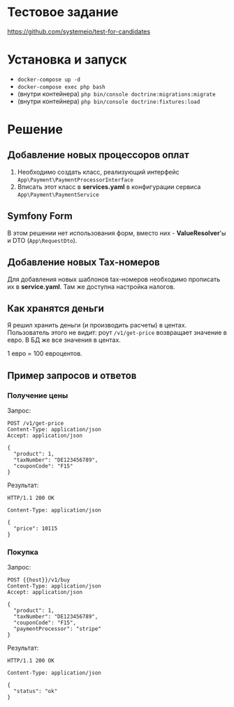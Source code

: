 # Тестовое задание
https://github.com/systemeio/test-for-candidates

# Установка и запуск
* `docker-compose up -d`
* `docker-compose exec php bash`
* (внутри контейнера) `php bin/console doctrine:migrations:migrate`
* (внутри контейнера) `php bin/console doctrine:fixtures:load`

# Решение
## Добавление новых процессоров оплат
1. Необходимо создать класс, реализующий интерфейс `App\Payment\PaymentProcessorInterface`
2. Вписать этот класс в **services.yaml** в конфигурации сервиса `App\Payment\PaymentService`

## Symfony Form
В этом решении нет использования форм, вместо них - **ValueResolver**'ы и DTO (`App\RequestDto`).

## Добавление новых Tax-номеров
Для добавления новых шаблонов tax-номеров необходимо прописать их в **service.yaml**. Там же доступна настройка налогов.

## Как хранятся деньги
Я решил хранить деньги (и производить расчеты) в центах. Пользователь этого не видит: роут `/v1/get-price` возвращает значение в евро. В БД же все значения в центах.

1 евро = 100 евроцентов.

## Пример запросов и ответов
### Получение цены
Запрос:
```text
POST /v1/get-price
Content-Type: application/json
Accept: application/json

{
  "product": 1,
  "taxNumber": "DE123456789",
  "couponCode": "F15"
}
```

Результат:
```text
HTTP/1.1 200 OK

Content-Type: application/json

{
  "price": 10115
}
```

### Покупка
Запрос:
```text
POST {{host}}/v1/buy
Content-Type: application/json
Accept: application/json

{
  "product": 1,
  "taxNumber": "DE123456789",
  "couponCode": "F15",
  "paymentProcessor": "stripe"
}
```

Результат:
```text
HTTP/1.1 200 OK

Content-Type: application/json

{
  "status": "ok"
}
```
